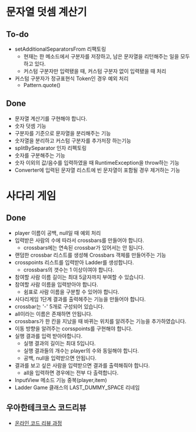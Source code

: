 # 문자열 덧셈 계산기
## To-do
   * setAdditionalSeparatorsFrom 리팩토링
     - 현재는 한 메소드에서 구분자를 저장하고, 남은 문자열을 리턴해주는 일을 모두하고 있다.
     - 커스텀 구분자만 입력됐을 때, 커스텀 구분자 없이 입력됐을 때 처리
   * 커스텀 구분자가 정규표현식 Token인 경우 예외 처리
     - Pattern.quote()
## Done
   * 문자열 계산기를 구현해야 합니다.
   * 숫자 덧셈 기능
   * 구분자를 기준으로 문자열을 분리해주는 기능
   * 숫자열을 분리하고 커스텀 구분자를 추가저장 하는기능
   * splitBySeparator 인자 리펙토링
   * 숫자를 구분해주는 기능
   * 숫자 이외의 값/음수를 입력하였을 때 RuntimeException을 throw하는 기능 
   * Converter에 입력된 문자열 리스트에 빈 문자열이 포함될 경우 제거하는 기능


# 사다리 게임
## Done
   * player 이름이 공백, null일 때 예외 처리
   * 입력받은 사람의 수에 따라서 crossbars를 만들어야 합니다.
     - crossbars에는 연속된 crossbar가 있어서는 안 됩니다.
   * 랜덤한 crossbar 리스트를 생성해 Crossbars 객체를 만들어주는 기능
   * crosspoints 리스트를 입력받아 Ladder를 생성합니다.
     - crossbars의 갯수는 1 이상이여야 합니다.
   * 참여할 사람 이름 길이는 최대 5글자까지 부여할 수 있습니다.
   * 참여할 사람 이름을 입력받아야 합니다.
     - 쉼표로 사람 이름을 구분할 수 있어야 합니다.
   * 사다리게임 1단계 결과를 출력헤주는 기능을 만들어야 합니다.
   * crossbar는 '-' 5개로 구성되어 있습니다.
   * all이라는 이름은 존재하면 안됩니다.
   * crossbars가 한 칸을 지났을 때 바뀌는 위치를 알려주는 기능을 추가하였습니다.
   * 이동 방향을 알려주는 corsspoints를 구현해야 합니다.
   * 실행 결과를 입력 받아야합니다.
     - 실행 결과의 길이는 최대 5입니다.
     - 실행 결과들의 개수는 player의 수와 동일해야 합니다.
     - 공백, null을 입력받으면 안됩니다.   
   * 결과를 보고 싶은 사람을 입력받으면 결과를 출력해줘야 합니다.
     - all을 입력하면 경우에는 전부 다 출력합니다.
   * InputView 메소드 기능 중복(player,item)
   * Ladder Game 클래스의 LAST_DUMMY_SPACE 리네임

## 우아한테크코스 코드리뷰
* [온라인 코드 리뷰 과정](https://github.com/woowacourse/woowacourse-docs/blob/master/maincourse/README.md)

